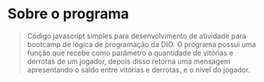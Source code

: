 # Sobre o programa
> Código javascript simples para desenvolvimento de atividade para bootcamp de lógica de programação da DIO.
> O programa possui uma função que recebe como parâmetro a quantidade de vitórias e derrotas de um jogador,
depois disso retorna uma mensagem apresentando o saldo entre vitórias e derrotas, e o nível do jogador.
